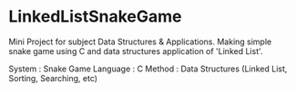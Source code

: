 # LinkedListSnakeGame
Mini Project for subject Data Structures &amp; Applications. Making simple snake game using C and data structures application of 'Linked List'.

System          : Snake Game
Language        : C
Method          : Data Structures (Linked List, Sorting, Searching, etc)
